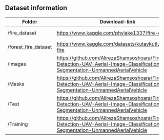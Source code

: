 ## Dataset information


| Folder               | Download-link                                                                                                            | Size     | Function |
|----------------------|--------------------------------------------------------------------------------------------------------------------------|----------|----------|
| /fire_dataset        | https://www.kaggle.com/phylake1337/fire-dataset                                                                          | 408,8 MB |          |
| /forest_fire_dataset | https://www.kaggle.com/datasets/kutaykutlu/forest-fire                                                                   | 2,7 GB   |          |
| /Images              | https://github.com/AlirezaShamsoshoara/Fire-Detection-UAV-Aerial-Image-Classification-Segmentation-UnmannedAerialVehicle | 5,3 GB   |          |
| /Masks               | https://github.com/AlirezaShamsoshoara/Fire-Detection-UAV-Aerial-Image-Classification-Segmentation-UnmannedAerialVehicle | 23,4 MB  |          |
| /Test                | https://github.com/AlirezaShamsoshoara/Fire-Detection-UAV-Aerial-Image-Classification-Segmentation-UnmannedAerialVehicle | 301,4 MB |          |
| /Training            | https://github.com/AlirezaShamsoshoara/Fire-Detection-UAV-Aerial-Image-Classification-Segmentation-UnmannedAerialVehicle | 1,3 GB   |          |